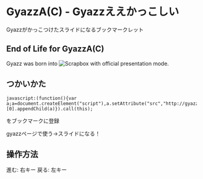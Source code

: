 GyazzA(C) - Gyazzええかっこしい
=========================

Gyazzがかっこつけたスライドになるブックマークレット

## End of Life for GyazzA(C)

Gyazz was born into ![Scrapbox](https://scrapbox.io/) with official presentation mode.

## つかいかた

```
javascript:(function(){var a;a=document.createElement("script"),a.setAttribute("src","http://gyazzac.nekobato.net/gyazzac.js"),document.getElementsByTagName("head")[0].appendChild(a)}).call(this);
```

をブックマークに登録

gyazzページで使う→スライドになる！

## 操作方法

進む: 右キー
戻る: 左キー

